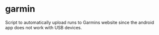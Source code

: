 # garmin
Script to automatically upload runs to Garmins website since the android app does not work with USB devices.
